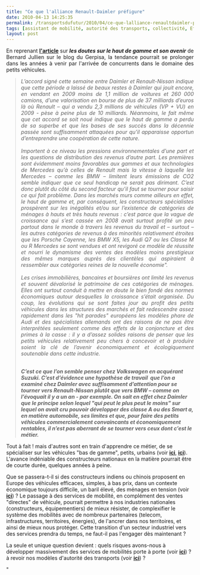 ```yaml
---
title: "Ce que l'alliance Renault-Daimler préfigure"
date: 2010-04-13 14:25:35
permalink: /transportsdufutur/2010/04/ce-que-lalliance-renaultdaimler-prefigure.html
tags: [assistant de mobilité, autorité des transports, collectivité, Efficacité énergétique, multimodes, Service de mobilité]
layout: post
---
```


<p style="text-align: justify">En reprenant <strong><a href="http://leblog.gerpisa.org/node/945" target="_blank">l'article</a></strong> sur <em><strong>les doutes sur le haut de gamme et son avenir</strong></em> de Bernard Jullien sur le blog du Gerpisa, la tendance pourrait se prolonger dans les années à venir par l'arrivée de concurrents dans le domaine des petits véhicules.</p> <blockquote> <p style="text-align: justify"><em>L’accord signé cette semaine entre Daimler et Renault-Nissan indique que cette période a laissé de beaux restes à Daimler qui jouit encore, en vendant en 2009 moins de 1,1 million de voitures et 260 000 camions, d’une valorisation en bourse de plus de 37 milliards d’euros là où Renault – qui a vendu 2,3 millions de véhicules (VP + VU) en 2009 - pèse à peine plus de 10 milliards. Néanmoins, le fait même que cet accord se soit noué indique que le haut de gamme a perdu de sa superbe et que les bases de ses succès dans la décennie passée sont suffisamment attaquées pour qu’il apparaisse opportun d’entreprendre une coopération de cette nature.<br /><br />Importent à ce niveau les pressions environnementales d’une part et les questions de distribution des revenus d’autre part. Les premières sont évidemment moins favorables aux gammes et aux technologies de Mercedes qu’à celles de Renault mais la vitesse à laquelle les Mercedes – comme les BMW – limitent leurs émissions de CO2 semble indiquer que ce seul handicap ne serait pas dirimant. C’est donc plutôt du côté du second facteur qu’il faut se tourner pour saisir ce qui fait problème. Dans les marchés murs comme ailleurs en effet, le haut de gamme et, par conséquent, les constructeurs spécialistes prospèrent sur les inégalités et/ou sur l’existence de catégories de ménages à hauts et très hauts revenus : c’est parce que la vague de croissance qui s’est cassée en 2008 avait surtout profité un peu partout dans le monde à travers les revenus du travail et – surtout – les autres catégories de revenus à des minorités relativement étroites que les Porsche Cayenne, les BMW X5, les Audi Q7 ou les Classe M ou R Mercedes se sont vendues et ont revigoré ce modèle de réussite et nourri le dynamisme des ventes des modèles moins prestigieux des mêmes marques auprès des clientèles qui aspiraient à ressembler aux catégories reines de la nouvelle économie".<br /><br />Les crises immobilières, bancaires et boursières ont limité les revenus et souvent dévalorisé le patrimoine de ces catégories de ménages. Elles ont surtout conduit à mettre en doute le bien fondé des normes économiques autour desquelles la croissance s’était organisée. Du coup, les évolutions qui se sont faites jour au profit des petits véhicules dans les structures des marchés et fait redescendre assez rapidement dans les "hit parades" européens les modèles phare de Audi et des spécialistes allemands ont des raisons de ne pas être interprétées seulement comme des effets de la conjoncture et des primes à la casse : il y a d’assez solides raisons de penser que les petits véhicules relativement peu chers à concevoir et à produire soient la clé de l’avenir économiquement et écologiquement soutenable dans cette industrie. </em></p> <p style=""text-align: justify""><em><br /><strong>C’est ce que l’on semble penser chez Volkswagen en acquérant Suzuki. C’est d’évidence une hypothèse de travail  que l’on a examiné chez Daimler avec suffisamment d’attention pour se tourner vers Renault-Nissan plutôt que vers BMW – comme on l’évoquait il y a un an - par exemple. On sait en effet chez Daimler que le principe selon lequel "qui peut le plus peut le moins" sur lequel on avait cru pouvoir développer des classe A ou des Smart a, en matière automobile, ses limites et que, pour faire des petits véhicules commercialement convaincants et économiquement rentables, il n’est pas aberrant de se tourner vers ceux dont c’est le métier.</strong></em></p></blockquote> <p dir=""ltr"" style=""text-align: justify"">Tout à fait ! mais d'autres sont en train d'apprendre ce métier, de se spécialiser sur les véhicules "bas de gamme", petits, urbains (voir <strong><a href="https://gabrielplassat.github.io/transportsdufutur/2010/01/pendant-ce-temps-la-a-new-delhi-un-salon-automobile.html"" target=""_blank"">ici</a></strong>, <strong><a href="https://gabrielplassat.github.io/transportsdufutur/2010/01/qui-sera-capable-de-faire-un-gmp-de-20-kw-au-meilleur-prix-.html"" target=""_blank"">ici</a></strong>). L'avance indéniable des constructeurs nationaux en la matière pourrait être de courte durée, quelques années à peine. </p> <p dir=""ltr"" style=""text-align: justify"">Que se passera-t-il si des constructeurs indiens ou chinois proposent en Europe des véhicules efficaces, simples, à bas prix, dans un contexte économique toujours difficile, un baril élevé, des ménages en tension (voir <strong><a href="https://gabrielplassat.github.io/transportsdufutur/2010/01/vers-des-voitures-a-tres-bas-prix.html"" target=""_blank"">ici</a></strong>) ? Le passage à des services de mobilité, en complément des ventes "directes" de véhicule, pourrait permettre à nos industries nationales (constructeurs, équipementiers) de mieux résister, de complexifier le système des mobilités avec de nombreux partenaires (telecom, infrastructures, territoires, énergies), de l'ancrer dans nos territoires, et ainsi de mieux nous protéger. Cette transition d'un secteur industriel vers des services prendra du temps, ne faut-il pas l'engager dès maintenant ?</p> <p dir=""ltr"" style=""text-align: justify"">La seule et unique question devient : quels risques avons-nous à développer massivement des services de mobilités porte à porte (voir <strong><a href="https://gabrielplassat.github.io/transportsdufutur/2009/11/le-passage-de-lobjet-vehicule-aux-services-de-mobilite-une-chance.html"" target=""_blank"">ici</a></strong>) ? à revoir nos modèles d'autorité des transports (voir <strong><a href="https://gabrielplassat.github.io/transportsdufutur/2009/11/autorite-des-transports-vers-une-revolution.html"" target=""_blank"">ici</a></strong>) ? </p>"
